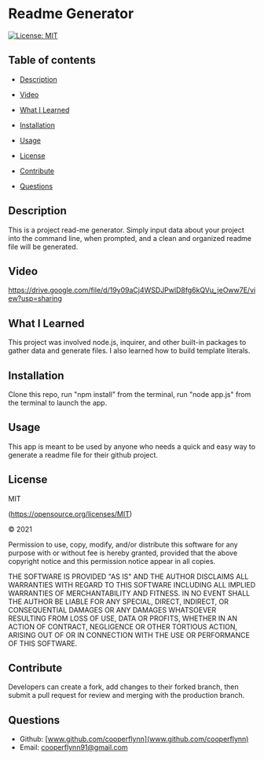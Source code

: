 # Readme Generator 


[![License: MIT](https://img.shields.io/badge/License-MIT-yellow.svg)](https://opensource.org/licenses/MIT)

    
## Table of contents

* [Description](#description)


* [Video](#video)


* [What I Learned](#what-i-learned)


* [Installation](#installation)


* [Usage](#usage)


* [License](#license)


* [Contribute](#contribute)


* [Questions](#questions)
    

## Description
This is a project read-me generator. Simply input data about your project into the command line, when prompted, and a clean and organized readme file will be generated.



## Video
https://drive.google.com/file/d/19y09aCj4WSDJPwlD8fg6kQVu_jeOww7E/view?usp=sharing



## What I Learned
This project was involved node.js, inquirer, and other built-in packages to gather data and generate files. I also  learned how to build template literals.

    

## Installation
Clone this repo, run "npm install" from the terminal, run "node app.js" from the terminal to launch the app.



## Usage
This app is meant to be used by anyone who needs a quick and easy way to generate a readme file for their github project.



## License
MIT

(https://opensource.org/licenses/MIT)


&copy; 2021
  
Permission to use, copy, modify, and/or distribute this software for any purpose with or without fee is hereby granted, provided that the above copyright notice and this permission notice appear in all copies.

THE SOFTWARE IS PROVIDED "AS IS" AND THE AUTHOR DISCLAIMS ALL WARRANTIES WITH REGARD TO THIS SOFTWARE INCLUDING ALL IMPLIED WARRANTIES OF MERCHANTABILITY AND FITNESS. IN NO EVENT SHALL THE AUTHOR BE LIABLE FOR ANY SPECIAL, DIRECT, INDIRECT, OR CONSEQUENTIAL DAMAGES OR ANY DAMAGES WHATSOEVER RESULTING FROM LOSS OF USE, DATA OR PROFITS, WHETHER IN AN ACTION OF CONTRACT, NEGLIGENCE OR OTHER TORTIOUS ACTION, ARISING OUT OF OR IN CONNECTION WITH THE USE OR PERFORMANCE OF THIS SOFTWARE.   
        



## Contribute
Developers can create a fork, add changes to their forked branch, then submit a pull request for review and merging with the production branch.




## Questions  
* Github: [www.github.com/cooperflynn](www.github.com/cooperflynn)
* Email: cooperflynn91@gmail.com
